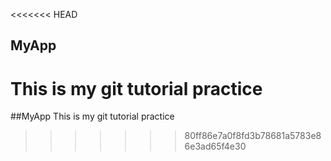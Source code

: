 <<<<<<< HEAD
## MyApp
This is my git tutorial practice
=======
##MyApp
This is my git tutorial practice
>>>>>>> 80ff86e7a0f8fd3b78681a5783e86e3ad65f4e30
